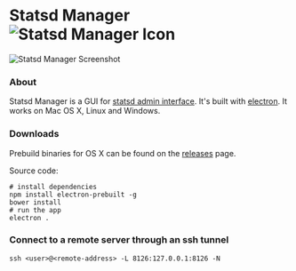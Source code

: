 # Statsd Manager ![Statsd Manager Icon](https://raw.githubusercontent.com/petethepig/statsd-manager/master/icon.iconset/icon_32x32.png)

![Statsd Manager Screenshot](http://f.cl.ly/items/2N2g2O1P2C2U3n263k3K/Image%202015-07-01%20at%205.01.58%20PM.png)

### About

Statsd Manager is a GUI for [statsd admin interface](https://github.com/etsy/statsd/blob/master/docs/admin_interface.md). It's built with [electron](https://github.com/atom/electron). It works on Mac OS X, Linux and Windows.

### Downloads

Prebuild binaries for OS X can be found on the [releases](https://github.com/petethepig/statsd-manager/releases) page.

Source code:

```shell
# install dependencies
npm install electron-prebuilt -g
bower install
# run the app
electron .
```

### Connect to a remote server through an ssh tunnel

```shell
ssh <user>@<remote-address> -L 8126:127.0.0.1:8126 -N
```

